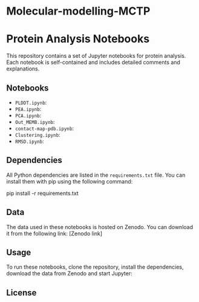 # Molecular-modelling-MCTP

# Protein Analysis Notebooks

This repository contains a set of Jupyter notebooks for protein analysis. Each notebook is self-contained and includes detailed comments and explanations.

## Notebooks

- `PLDDT.ipynb`: 
- `PEA.ipynb`: 
- `PCA.ipynb`: 
- `Out_MEMB.ipynb`: 
- `contact-map-pdb.ipynb`: 
- `Clustering.ipynb`:
-  `RMSD.ipynb`:
  
## Dependencies

All Python dependencies are listed in the `requirements.txt` file. You can install them with pip using the following command:

pip install -r requirements.txt


## Data

The data used in these notebooks is hosted on Zenodo. You can download it from the following link: [Zenodo link]

## Usage

To run these notebooks, clone the repository, install the dependencies, download the data from Zenodo and start Jupyter:

## License
